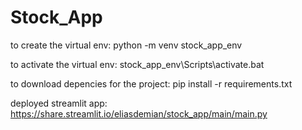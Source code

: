 # Stock_App
to create the virtual env:
python -m venv stock_app_env

to activate the virtual env:
stock_app_env\Scripts\activate.bat

to download depencies for the project:
pip install -r requirements.txt


deployed streamlit app: https://share.streamlit.io/eliasdemian/stock_app/main/main.py
